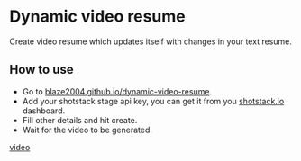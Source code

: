 # Dynamic video resume
Create video resume which updates itself with changes in your text resume.

## How to use
- Go to [blaze2004.github.io/dynamic-video-resume](https://blaze2004.github.io/dynamic-video-resume).
- Add your shotstack stage api key, you can get it from you [shotstack.io](https://shotstack.io) dashboard.
- Fill other details and hit create.
- Wait for the video to be generated.

[video](https://github.com/blaze2004/dynamic-video-resume/blob/main/demo.mp4)
